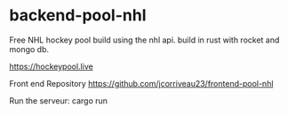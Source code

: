 # backend-pool-nhl
Free NHL hockey pool build using the nhl api. build in rust with rocket and mongo db.

https://hockeypool.live

Front end Repository
https://github.com/jcorriveau23/frontend-pool-nhl

Run the serveur:
cargo run
